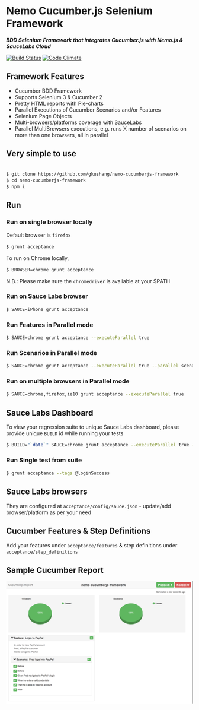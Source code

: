 # Nemo Cucumber.js Selenium Framework

***BDD Selenium Framework that integrates Cucumber.js with Nemo.js & SauceLabs Cloud***

[![Build Status][dependency]][dependency] [![Code Climate][codeclimate-svg]][codeclimate]

## Framework Features

* Cucumber BDD Framework
* Supports Selenium 3 & Cucumber 2
* Pretty HTML reports with Pie-charts
* Parallel Executions of Cucumber Scenarios and/or Features
* Selenium Page Objects
* Multi-browsers/platforms coverage with SauceLabs
* Parallel MultiBrowsers executions, e.g. runs X number of scenarios on more than one browsers, all in parallel

## Very simple to use
    
``` bash

$ git clone https://github.com/gkushang/nemo-cucumberjs-framework
$ cd nemo-cucumberjs-framework
$ npm i

```

## Run

### Run on single browser locally

Default browser is `firefox`

``` bash
$ grunt acceptance
```

To run on Chrome locally, 

``` bash
$ BROWSER=chrome grunt acceptance
```

N.B.: Please make sure the `chromedriver` is available at your $PATH

### Run on Sauce Labs browser

``` bash
$ SAUCE=iPhone grunt acceptance
```

### Run Features in Parallel mode

``` bash
$ SAUCE=chrome grunt acceptance --executeParallel true 
```

### Run Scenarios in Parallel mode

``` bash
$ SAUCE=chrome grunt acceptance --executeParallel true --parallel scenarios 
```

### Run on multiple browsers in Parallel mode

``` bash
$ SAUCE=chrome,firefox,ie10 grunt acceptance --executeParallel true 
```

## Sauce Labs Dashboard

To view your regression suite to unique Sauce Labs dashboard, please provide unique `BUILD` id while running your tests

``` bash
$ BUILD="`date`" SAUCE=chrome grunt acceptance --executeParallel true --parallel scenarios 
```

### Run Single test from suite

``` bash
$ grunt acceptance --tags @loginSuccess
```

## Sauce Labs browsers

They are configured at `acceptance/config/sauce.json` - update/add browser/platform as per your need

## Cucumber Features & Step Definitions

Add your features under `acceptance/features` & step definitions under `acceptance/step_definitions`

## Sample Cucumber Report
![Alt text](/acceptance/report/sampleCucumberReport.png "Sample Report")

[dependency]: https://david-dm.org/gkushang/nemo-cucumberjs-framework.svg
[codeclimate-svg]: https://codeclimate.com/github/gkushang/cucumber-html-reporter/badges/gpa.svg
[codeclimate]: https://codeclimate.com/github/gkushang/cucumber-html-reporter